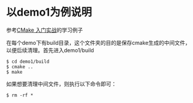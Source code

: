 # 以demo1为例说明

参考[CMake 入门实战](https://www.hahack.com/codes/cmake/)的学习例子

在每个demo下有build目录，这个文件夹的目的是保存cmake生成的中间文件，以便后续清理。首先进入demo1/build

```
$ cd demo1/build
$ cmake ..
$ make
```

如果想要清理中间文件，则执行以下命令即可：
```
$ rm -rf *
```

